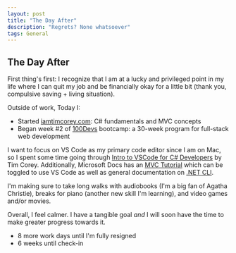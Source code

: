 ```yaml
---
layout: post
title: "The Day After"
description: "Regrets? None whatsoever"
tags: General
---
```

## The Day After

First thing's first: I recognize that I am at a lucky and privileged point in my life where I can quit my job and be financially okay for a little bit (thank you, compulsive saving + living situation).

Outside of work, Today I: 
* Started [iamtimcorey.com](https://www.youtube.com/channel/UC-ptWR16ITQyYOglXyQmpzw): C# fundamentals and MVC concepts
* Began week #2 of [100Devs](https://leonnoel.com/100devs/) bootcamp: a 30-week program for full-stack web development

I want to focus on VS Code as my primary code editor since I am on Mac, so I spent some time going through [Intro to VSCode for C# Developers](https://www.youtube.com/watch?v=r5dtl9Uq9V0) by Tim Corey. Additionally, Microsoft Docs has an [MVC Tutorial](https://docs.microsoft.com/en-us/aspnet/core/tutorials/first-mvc-app/start-mvc?view=aspnetcore-3.1&tabs=visual-studio) which can be toggled to use VS Code as well as general documentation on [.NET CLI](https://docs.microsoft.com/en-us/dotnet/core/tools/).

I'm making sure to take long walks with audiobooks (I'm a big fan of Agatha Christie), breaks for piano (another new skill I'm learning), and video games and/or movies. 

Overall, I feel calmer. I have a tangible goal *and* I will soon have the time to make greater progress towards it. 

* 8 more work days until I'm fully resigned
* 6 weeks until check-in